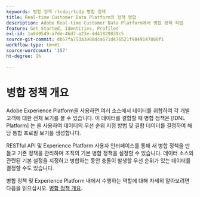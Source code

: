 ```yaml
---
keywords: 병합 정책 rtcdp;rtcdp 병합 정책
title: Real-time Customer Data Platform의 정책 병합
description: Adobe Real-time Customer Data Platform에서 병합 정책 작업
feature: Get Started, Identities, Profiles
exl-id: 1a9d9549-a7de-46d7-a23e-dd41829839c5
source-git-commit: db57fa753a3980dca671d476521f9849147880f1
workflow-type: tm+mt
source-wordcount: '157'
ht-degree: 1%

---
```


# 병합 정책 개요

Adobe Experience Platform을 사용하면 여러 소스에서 데이터를 취합하여 각 개별 고객에 대한 전체 보기를 볼 수 있습니다. 이 데이터를 결합할 때 병합 정책은 [!DNL Platform] 는 을 사용하여 데이터의 우선 순위 지정 방법 및 결합 데이터를 결정하여 해당 통합 프로필 보기를 생성합니다.

RESTful API 및 Experience Platform 사용자 인터페이스를 통해 새 병합 정책을 만들고 기존 정책을 관리하며 조직의 기본 병합 정책을 설정할 수 있습니다. 데이터 소스와 관련된 기본 설정을 지정하고 병합하는 동안 충돌이 발생할 우선 순위가 있는 데이터를 결정할 수도 있습니다.

병합 정책 및 Experience Platform 내에서 수행하는 역할에 대해 자세히 알아보려면 다음을 읽으십시오. [병합 정책 개요](../../profile/merge-policies/overview.md).
